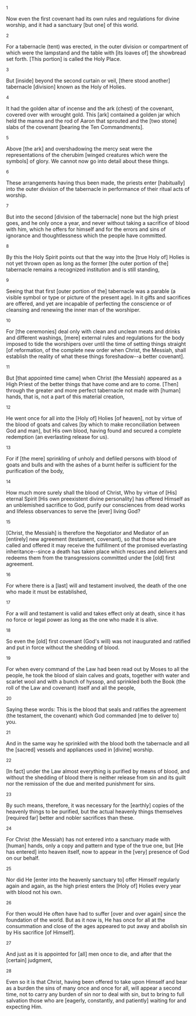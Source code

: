 <sup>1</sup> 

Now even the first covenant had its own rules and regulations for divine worship, and it had a sanctuary [but one] of this world. 

<sup>2</sup> 

For a tabernacle (tent) was erected, in the outer division or compartment of which were the lampstand and the table with [its loaves of] the showbread set forth. [This portion] is called the Holy Place. 

<sup>3</sup> 

But [inside] beyond the second curtain or veil, [there stood another] tabernacle [division] known as the Holy of Holies. 

<sup>4</sup> 

It had the golden altar of incense and the ark (chest) of the covenant, covered over with wrought gold. This [ark] contained a golden jar which held the manna and the rod of Aaron that sprouted and the [two stone] slabs of the covenant [bearing the Ten Commandments]. 

<sup>5</sup> 

Above [the ark] and overshadowing the mercy seat were the representations of the cherubim [winged creatures which were the symbols] of glory. We cannot now go into detail about these things. 

<sup>6</sup> 

These arrangements having thus been made, the priests enter [habitually] into the outer division of the tabernacle in performance of their ritual acts of worship. 

<sup>7</sup> 

But into the second [division of the tabernacle] none but the high priest goes, and he only once a year, and never without taking a sacrifice of blood with him, which he offers for himself and for the errors and sins of ignorance and thoughtlessness which the people have committed. 

<sup>8</sup> 

By this the Holy Spirit points out that the way into the [true Holy of] Holies is not yet thrown open as long as the former [the outer portion of the] tabernacle remains a recognized institution and is still standing, 

<sup>9</sup> 

Seeing that that first [outer portion of the] tabernacle was a parable (a visible symbol or type or picture of the present age). In it gifts and sacrifices are offered, and yet are incapable of perfecting the conscience or of cleansing and renewing the inner man of the worshiper. 

<sup>10</sup> 

For [the ceremonies] deal only with clean and unclean meats and drinks and different washings, [mere] external rules and regulations for the body imposed to tide the worshipers over until the time of setting things straight [of reformation, of the complete new order when Christ, the Messiah, shall establish the reality of what these things foreshadow--a better covenant]. 

<sup>11</sup> 

But [that appointed time came] when Christ (the Messiah) appeared as a High Priest of the better things that have come and are to come. [Then] through the greater and more perfect tabernacle not made with [human] hands, that is, not a part of this material creation, 

<sup>12</sup> 

He went once for all into the [Holy of] Holies [of heaven], not by virtue of the blood of goats and calves [by which to make reconciliation between God and man], but His own blood, having found and secured a complete redemption (an everlasting release for us). 

<sup>13</sup> 

For if [the mere] sprinkling of unholy and defiled persons with blood of goats and bulls and with the ashes of a burnt heifer is sufficient for the purification of the body, 

<sup>14</sup> 

How much more surely shall the blood of Christ, Who by virtue of [His] eternal Spirit [His own preexistent divine personality] has offered Himself as an unblemished sacrifice to God, purify our consciences from dead works and lifeless observances to serve the [ever] living God? 

<sup>15</sup> 

[Christ, the Messiah] is therefore the Negotiator and Mediator of an [entirely] new agreement (testament, covenant), so that those who are called and offered it may receive the fulfillment of the promised everlasting inheritance--since a death has taken place which rescues and delivers and redeems them from the transgressions committed under the [old] first agreement. 

<sup>16</sup> 

For where there is a [last] will and testament involved, the death of the one who made it must be established, 

<sup>17</sup> 

For a will and testament is valid and takes effect only at death, since it has no force or legal power as long as the one who made it is alive. 

<sup>18</sup> 

So even the [old] first covenant (God's will) was not inaugurated and ratified and put in force without the shedding of blood. 

<sup>19</sup> 

For when every command of the Law had been read out by Moses to all the people, he took the blood of slain calves and goats, together with water and scarlet wool and with a bunch of hyssop, and sprinkled both the Book (the roll of the Law and covenant) itself and all the people, 

<sup>20</sup> 

Saying these words: This is the blood that seals and ratifies the agreement (the testament, the covenant) which God commanded [me to deliver to] you. 

<sup>21</sup> 

And in the same way he sprinkled with the blood both the tabernacle and all the [sacred] vessels and appliances used in [divine] worship. 

<sup>22</sup> 

[In fact] under the Law almost everything is purified by means of blood, and without the shedding of blood there is neither release from sin and its guilt nor the remission of the due and merited punishment for sins. 

<sup>23</sup> 

By such means, therefore, it was necessary for the [earthly] copies of the heavenly things to be purified, but the actual heavenly things themselves [required far] better and nobler sacrifices than these. 

<sup>24</sup> 

For Christ (the Messiah) has not entered into a sanctuary made with [human] hands, only a copy and pattern and type of the true one, but [He has entered] into heaven itself, now to appear in the [very] presence of God on our behalf. 

<sup>25</sup> 

Nor did He [enter into the heavenly sanctuary to] offer Himself regularly again and again, as the high priest enters the [Holy of] Holies every year with blood not his own. 

<sup>26</sup> 

For then would He often have had to suffer [over and over again] since the foundation of the world. But as it now is, He has once for all at the consummation and close of the ages appeared to put away and abolish sin by His sacrifice [of Himself]. 

<sup>27</sup> 

And just as it is appointed for [all] men once to die, and after that the [certain] judgment, 

<sup>28</sup> 

Even so it is that Christ, having been offered to take upon Himself and bear as a burden the sins of many once and once for all, will appear a second time, not to carry any burden of sin nor to deal with sin, but to bring to full salvation those who are [eagerly, constantly, and patiently] waiting for and expecting Him.